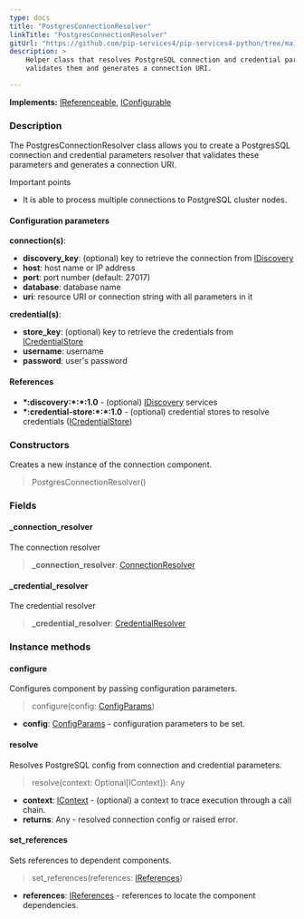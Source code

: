 ```yaml
---
type: docs
title: "PostgresConnectionResolver"
linkTitle: "PostgresConnectionResolver"
gitUrl: "https://github.com/pip-services4/pip-services4-python/tree/main/pip-services4-aws-python"
description: >
    Helper class that resolves PostgreSQL connection and credential parameters,
    validates them and generates a connection URI.

---
```


**Implements:** [IReferenceable](../../../components/refer/ireferenceable), [IConfigurable](../../../components/config/iconfigurable)


### Description

The PostgresConnectionResolver class allows you to create a PostgresSQL connection and credential parameters resolver that validates these parameters and generates a connection URI.

Important points

- It is able to process multiple connections to PostgreSQL cluster nodes.

#### Configuration parameters
**connection(s)**:
- **discovery_key**: (optional) key to retrieve the connection from [IDiscovery](../../../config/connect/idiscovery)
- **host**: host name or IP address
- **port**: port number (default: 27017)
- **database**: database name
- **uri**: resource URI or connection string with all parameters in it

**credential(s)**:
- **store_key**: (optional) key to retrieve the credentials from [ICredentialStore](../../../config/auth/icredential_store)
- **username**: username
- **password**: user's password

#### References
- **\*:discovery:\*:\*:1.0** - (optional) [IDiscovery](../../../config/connect/idiscovery) services
- **\*:credential-store:\*:\*:1.0** - (optional) credential stores to resolve credentials ([ICredentialStore](../../../config/auth/icredential_store))


### Constructors
Creates a new instance of the connection component.

> PostgresConnectionResolver()

### Fields

<span class="hide-title-link">

#### _connection_resolver
The connection resolver
> **_connection_resolver**: [ConnectionResolver](../../../config/connect/connection_resolver) 

#### _credential_resolver
The credential resolver
> **_credential_resolver**: [CredentialResolver](../../../config/auth/credential_resolver) 

</span>


### Instance methods


#### configure
Configures component by passing configuration parameters.

> configure(config: [ConfigParams](../../../components/config/config_params))

- **config**: [ConfigParams](../../../components/config/config_params) - configuration parameters to be set.


#### resolve
Resolves PostgreSQL config from connection and credential parameters.

> resolve(context: Optional[IContext]): Any

- **context**: [IContext](../../../components/context/icontext) - (optional) a context to trace execution through a call chain.
- **returns**: Any - resolved connection config or raised error.


#### set_references
Sets references to dependent components.

> set_references(references: [IReferences](../../../components/refer/ireferences))

- **references**: [IReferences](../../../components/refer/ireferences) - references to locate the component dependencies.
